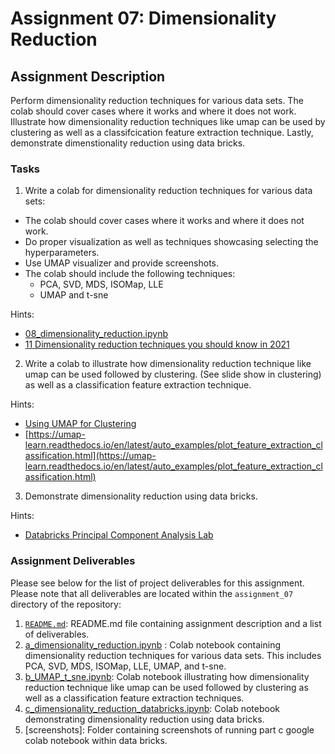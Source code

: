 # Assignment 07: Dimensionality Reduction

## Assignment Description

Perform dimensionality reduction techniques for various data sets. The colab should cover cases where it works and where it does not work. Illustrate how dimensionality reduction techniques like umap can be used by clustering as well as a classifcication feature extraction technique. Lastly, demonstrate dimenstionality reduction using data bricks.

### Tasks

1. Write a colab for dimensionality reduction techniques for various data sets:

- The colab should cover cases where it works and where it does not work.
- Do proper visualization as well as techniques showcasing selecting the hyperparameters.
- Use UMAP visualizer and provide screenshots.
- The colab should include the following techniques:
  - PCA, SVD, MDS, ISOMap, LLE
  - UMAP and t-sne

Hints:

- [08_dimensionality_reduction.ipynb](https://github.com/ageron/handson-ml3/blob/main/08_dimensionality_reduction.ipynb)
- [11 Dimensionality reduction techniques you should know in 2021](https://towardsdatascience.com/11-dimensionality-reduction-techniques-you-should-know-in-2021-dcb9500d388b)

2. Write a colab to illustrate how dimensionality reduction technique like umap can be used followed by clustering. (See slide show in clustering) as well as a classification feature extraction technique.

Hints:

- [Using UMAP for Clustering](https://umap-learn.readthedocs.io/en/latest/clustering.html)
- [https://umap-learn.readthedocs.io/en/latest/auto_examples/plot_feature_extraction_classification.html](https://umap-learn.readthedocs.io/en/latest/auto_examples/plot_feature_extraction_classification.html)

3. Demonstrate dimensionality reduction using data bricks.

Hints:

- [Databricks Principal Component Analysis Lab](https://databricks-prod-cloudfront.cloud.databricks.com/public/4027ec902e239c93eaaa8714f173bcfc/4574377819293972/3981813153837121/3186223000943570/latest.html)

### Assignment Deliverables

Please see below for the list of project deliverables for this assignment. Please note that all deliverables are located within the `assignment_07` directory of the repository:

1. [`README.md`](https://github.com/schumbar/SJSU_CMPE255/blob/main/assignment_07/README.md): README.md file containing assignment description and a list of deliverables.
2. [a_dimensionality_reduction.ipynb](https://github.com/schumbar/SJSU_CMPE255/blob/main/assignment_07/a_dimensionality_reduction.ipynb) : Colab notebook containing dimensionality reduction techniques for various data sets. This includes PCA, SVD, MDS, ISOMap, LLE, UMAP, and t-sne.
3. [b_UMAP_t_sne.ipynb](https://github.com/schumbar/SJSU_CMPE255/blob/main/assignment_07/b_UMAP_t_sne.ipynb): Colab notebook illustrating how dimensionality reduction technique like umap can be used followed by clustering as well as a classification feature extraction techniques.
4. [c_dimensionality_reduction_databricks.ipynb](https://github.com/schumbar/SJSU_CMPE255/blob/main/assignment_07/c_dimensionality_reduction_data_bricks.ipynb): Colab notebook demonstrating dimensionality reduction using data bricks.
5. [screenshots]: Folder containing screenshots of running part c google colab notebook within data bricks.

